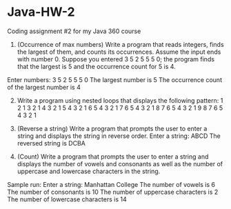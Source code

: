 # Java-HW-2
Coding assignment #2 for my Java 360 course

1. (Occurrence of max numbers) Write a program that reads integers, finds the largest of them, and counts its occurrences. Assume the input ends with number 0. Suppose you entered 3 5 2 5 5 5 0; the program finds that the largest is 5 and the occurrence count for 5 is 4.

Enter numbers: 3 5 2 5 5 5 0 
The largest number is 5
The occurrence count of the largest number is 4


2. Write a program using nested loops that displays the following pattern:
                1
              2 1
            3 2 1
          4 3 2 1
        5 4 3 2 1
      6 5 4 3 2 1
    7 6 5 4 3 2 1
  8 7 6 5 4 3 2 1
9 8 7 6 5 4 3 2 1


3. (Reverse a string) Write a program that prompts the user to enter a string and displays the string in reverse order. 
Enter a string: ABCD
The reversed string is DCBA


4. (Count) Write a program that prompts the user to enter a string and displays the number of vowels and consonants as well as the number of uppercase and lowercase characters in the string.

Sample run:
Enter a string: Manhattan College
The number of vowels is 6
The number of consonants is 10
The number of uppercase characters is 2
The number of lowercase characters is 14
